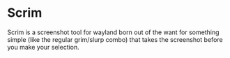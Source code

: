 # Scrim

Scrim is a screenshot tool for wayland born out of the want for something simple (like the regular grim/slurp combo) that takes the screenshot before you make your selection.
